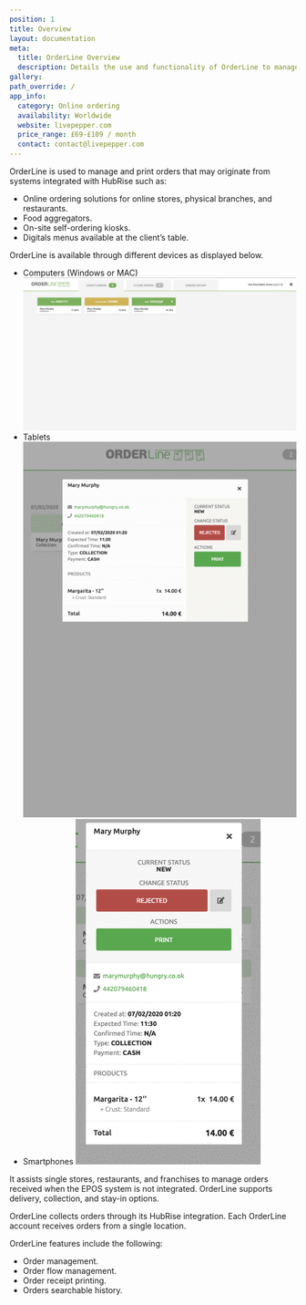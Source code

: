 ```yaml
---
position: 1
title: Overview
layout: documentation
meta:
  title: OrderLine Overview
  description: Details the use and functionality of OrderLine to manage online and retail stores.
gallery:
path_override: /
app_info:
  category: Online ordering
  availability: Worldwide
  website: livepepper.com
  price_range: £69-£109 / month
  contact: contact@livepepper.com
---
```


OrderLine is used to manage and print orders that may originate from systems integrated with HubRise such as:

- Online ordering solutions for online stores, physical branches, and restaurants.
- Food aggregators.
- On-site self-ordering kiosks.
- Digitals menus available at the client’s table.

OrderLine is available through different devices as displayed below.

- Computers (Windows or MAC)
  ![Computer desktop browser view](../images/001-desktop-viewa.png)
- Tablets
  ![Tablet browser view](../images/003-tablet-view.png)
- Smartphones
  ![Mobile Phone browser view](../images/002-mobilephone-view.png)

It assists single stores, restaurants, and franchises to manage orders received when the EPOS system is not integrated. OrderLine supports delivery, collection, and stay-in options.

OrderLine collects orders through its HubRise integration. Each OrderLine account receives orders from a single location.

OrderLine features include the following:

- Order management.
- Order flow management.
- Order receipt printing.
- Orders searchable history.
